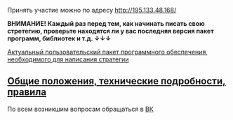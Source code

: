 Принять участие можно по адресу http://195.133.48.168/

**ВНИМАНИЕ! Каждый раз перед тем, как начинать писать свою стретегию, проверьте находятся ли у вас последняя версия пакет программ, библиотек и т.д. ↓↓↓**



[Актуальный пользовательский пакет программного обеспечения, необходимого для написания стратегии](https://github.com/nosucgc/NOSUCGC/releases)

## [Общие положения, технические подробности, правила](RULES.MD)


По всем возникшим вопросам обращаться в [ВК](https://vk.com/topic-57895109_38396500)
